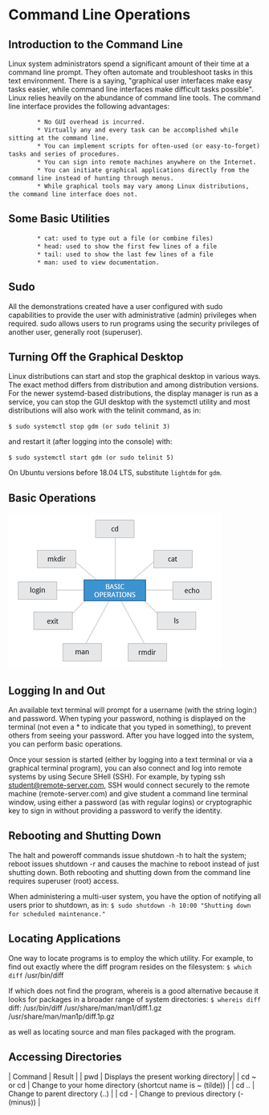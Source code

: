 # Command Line Operations

## Introduction to the Command Line


Linux system administrators spend a significant amount of their time at a command line prompt. They often automate and troubleshoot tasks in this text environment. There is a saying, "graphical user interfaces make easy tasks easier, while command line interfaces make difficult tasks possible". Linux relies heavily on the abundance of command line tools. The command line interface provides the following advantages:

            * No GUI overhead is incurred.
            * Virtually any and every task can be accomplished while sitting at the command line.
            * You can implement scripts for often-used (or easy-to-forget) tasks and series of procedures.
            * You can sign into remote machines anywhere on the Internet.
            * You can initiate graphical applications directly from the command line instead of hunting through menus.
            * While graphical tools may vary among Linux distributions, the command line interface does not.

## Some Basic Utilities

            * cat: used to type out a file (or combine files)
            * head: used to show the first few lines of a file
            * tail: used to show the last few lines of a file
            * man: used to view documentation.
## Sudo
All the demonstrations created have a user configured with sudo capabilities to provide the user with administrative (admin) privileges when required. sudo allows users to run programs using the security privileges of another user, generally root (superuser). 

## Turning Off the Graphical Desktop
Linux distributions can start and stop the graphical desktop in various ways. The exact method differs from distribution and among distribution versions. For the newer systemd-based distributions, the display manager is run as a service, you can stop the GUI desktop with the systemctl utility and most distributions will also work with the telinit command, as in:

`$ sudo systemctl stop gdm (or sudo telinit 3)`

and restart it (after logging into the console) with:

`$ sudo systemctl start gdm (or sudo telinit 5)`

On Ubuntu versions before 18.04 LTS, substitute `lightdm` for `gdm`.

## Basic Operations
![basic operations](basic_operations.jpg)

## Logging In and Out

An available text terminal will prompt for a username (with the string login:) and password. When typing your password, nothing is displayed on the terminal (not even a * to indicate that you typed in something), to prevent others from seeing your password. After you have logged into the system, you can perform basic operations.

Once your session is started (either by logging into a text terminal or via a graphical terminal program), you can also connect and log into remote systems by using Secure SHell (SSH).  For example, by typing ssh student@remote-server.com, SSH would connect securely to the remote machine (remote-server.com) and give student a command line terminal window, using either a password (as with regular logins) or cryptographic key to sign in without providing a password to verify the identity.

## Rebooting and Shutting Down
The halt and poweroff commands issue shutdown -h to halt the system; reboot issues shutdown -r and causes the machine to reboot instead of just shutting down. Both rebooting and shutting down from the command line requires superuser (root) access.

When administering a multi-user system, you have the option of notifying all users prior to shutdown, as in: `$ sudo shutdown -h 10:00 "Shutting down for scheduled maintenance."`

## Locating Applications
One way to locate programs is to employ the which utility. For example, to find out exactly where the diff program resides on the filesystem:
`$ which diff`
/usr/bin/diff

If which does not find the program, whereis is a good alternative because it looks for packages in a broader range of system directories:
`$ whereis diff`
diff: /usr/bin/diff /usr/share/man/man1/diff.1.gz /usr/share/man/man1p/diff.1p.gz

as well as locating source and man files packaged with the program.

## Accessing Directories

| Command        | Result           | 
| pwd      | Displays the present working directory| 
| cd ~ or cd      | Change to your home directory (shortcut name is ~ (tilde))      | 
| cd .. | Change to parent directory (..)     | 
| cd - | Change to previous directory (- (minus))     | 